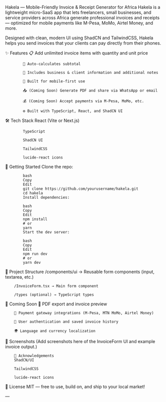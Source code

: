 Hakela — Mobile-Friendly Invoice & Receipt Generator for Africa
Hakela is a lightweight micro-SaaS app that lets freelancers, small businesses, and service providers across Africa generate professional invoices and receipts — optimized for mobile payments like M-Pesa, MoMo, Airtel Money, and more.

Designed with clean, modern UI using ShadCN and TailwindCSS, Hakela helps you send invoices that your clients can pay directly from their phones.

✨ Features
			📋 Add unlimited invoice items with quantity and unit price
			
			🧮 Auto-calculates subtotal
			
			🧾 Includes business & client information and additional notes
			
			📱 Built for mobile-first use
			
			📤 (Coming Soon) Generate PDF and share via WhatsApp or email
			
			💰 (Coming Soon) Accept payments via M-Pesa, MoMo, etc.
			
			⚙️ Built with TypeScript, React, and ShadCN UI

🛠️ Tech Stack
			React (Vite or Next.js)
			
			TypeScript
			
			ShadCN UI
			
			TailwindCSS
			
			lucide-react icons

🚀 Getting Started
Clone the repo:

			bash
			Copy
			Edit
			git clone https://github.com/yourusername/hakela.git
			cd hakela
			Install dependencies:
			
			bash
			Copy
			Edit
			npm install
			# or
			yarn
			Start the dev server:
			
			bash
			Copy
			Edit
			npm run dev
			# or
			yarn dev

📁 Project Structure
		/components/ui → Reusable form components (input, textarea, etc.)
		
		/InvoiceForm.tsx → Main form component
		
		/types (optional) → TypeScript types

🔮 Coming Soon
		🧾 PDF export and invoice preview
		
		💸 Payment gateway integrations (M-Pesa, MTN MoMo, Airtel Money)
		
		👤 User authentication and saved invoice history
		
		🌍 Language and currency localization

📸 Screenshots
		(Add screenshots here of the InvoiceForm UI and example invoice output.)
		
		🙏 Acknowledgements
		ShadCN/UI
		
		TailwindCSS
		
		lucide-react icons

📄 License
		MIT — free to use, build on, and ship to your local market!

—
